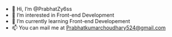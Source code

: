 - 👋 Hi, I’m @PrabhatZy6ss
- 👀 I’m interested in Front-end Development 
- 🌱 I’m currently learning Front-end Developement 
- 📫 You can mail me at Prabhatkumarchoudhary524@gmail.com

<!---
PrabhatZy6ss/PrabhatZy6ss is a ✨ special ✨ repository because its `README.md` (this file) appears on your GitHub profile.
You can click the Preview link to take a look at your changes.
--->
